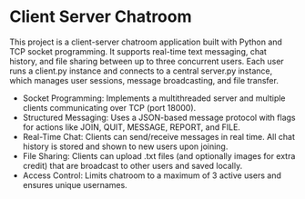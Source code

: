 # Client Server Chatroom

This project is a client-server chatroom application built with Python and TCP socket programming. It supports real-time text messaging, chat history, and file sharing between up to three concurrent users. Each user runs a client.py instance and connects to a central server.py instance, which manages user sessions, message broadcasting, and file transfer.

- Socket Programming: Implements a multithreaded server and multiple clients communicating over TCP (port 18000).
- Structured Messaging: Uses a JSON-based message protocol with flags for actions like JOIN, QUIT, MESSAGE, REPORT, and FILE.
- Real-Time Chat: Clients can send/receive messages in real time. All chat history is stored and shown to new users upon joining.
- File Sharing: Clients can upload .txt files (and optionally images for extra credit) that are broadcast to other users and saved locally.
- Access Control: Limits chatroom to a maximum of 3 active users and ensures unique usernames.
